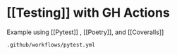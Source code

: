 # [[Testing]] with GH Actions

Example using [[Pytest]] , [[Poetry]], and [[Coveralls]]

`.github/workflows/pytest.yml`


```yaml

```